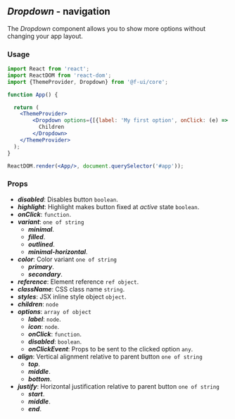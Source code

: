 ## *Dropdown* - navigation

The _Dropdown_ component allows you to show more options without changing your app layout.

### Usage

```jsx
import React from 'react';
import ReactDOM from 'react-dom';
import {ThemeProvider, Dropdown} from '@f-ui/core';

function App() {

  return (
    <ThemeProvider>
        <Dropdown options={[{label: 'My first option', onClick: (e) => alert(e)}]}>
          Children
        </Dropdown>
    </ThemeProvider>
  );
}

ReactDOM.render(<App/>, document.querySelector('#app'));
```

### Props
- ***disabled***: Disables button `boolean`.
- ***highlight***: Highlight makes button fixed at _active_ state `boolean`.
- ***onClick***: `function`.
- ***variant***: `one of string`
  - ***minimal***.
  - ***filled***.
  - ***outlined***.
  - ***minimal-horizontal***.
- ***color***: Color variant `one of string`
  - ***primary***.
  - ***secondary***.
- ***reference***: Element reference `ref object`.
- ***className***: CSS class name `string`.
- ***styles***: JSX inline style object `object`.
- ***children***: `node`
- ***options***: `array of object`
  - ***label***: `node`.
  - ***icon***: `node`.
  - ***onClick***: `function`.
  - ***disabled***: `boolean`.
  - ***onClickEvent***: Props to be sent to the clicked option `any`.
- ***align***: Vertical alignment relative to parent button `one of string`
  - ***top***.
  - ***middle***.
  - ***bottom***.
- ***justify***: Horizontal justification relative to parent button `one of string`
  - ***start***.
  - ***middle***.
  - ***end***.

